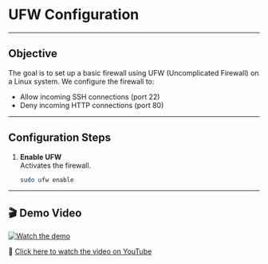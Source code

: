# UFW Configuration
---
## Objective

The goal is to set up a basic firewall using UFW (Uncomplicated Firewall) on a Linux system. We configure the firewall to:

- Allow incoming SSH connections (port 22)
- Deny incoming HTTP connections (port 80)

---

## Configuration Steps

1. **Enable UFW**  
   Activates the firewall.
   ```bash
   sudo ufw enable

---
   
## 🎬 Demo Video

[![Watch the demo](https://img.youtube.com/59ynaEqFBAE.jpg)](https://youtu.be/59ynaEqFBAE)

🔗 [Click here to watch the video on YouTube](https://youtu.be/59ynaEqFBAE)
